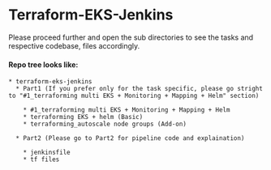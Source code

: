 # Terraform-EKS-Jenkins

Please proceed further and open the sub directories to see the tasks and respective codebase, files accordingly. 

#### Repo tree looks like:
```
* terraform-eks-jenkins
  * Part1 (If you prefer only for the task specific, please go stright to "#1_terraforming multi EKS + Monitoring + Mapping + Helm" section)
  
    * #1_terraforming multi EKS + Monitoring + Mapping + Helm
    * terraforming EKS + helm (Basic)
    * terraforming_autoscale node groups (Add-on)
    
  * Part2 (Please go to Part2 for pipeline code and explaination)
  
    * jenkinsfile
    * tf files
